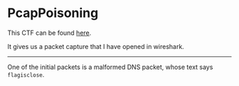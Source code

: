 # PcapPoisoning

This CTF can be found [here](https://play.picoctf.org/practice/challenge/362?category=4&page=1&solved=1).

It gives us a packet capture that I have opened in wireshark.

---

One of the initial packets is a malformed DNS packet, whose text says `flagisclose`.